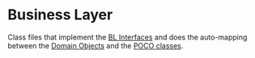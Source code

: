 # Business Layer

Class files that implement the [BL Interfaces](../Interfaces/) and does the
auto-mapping between the [Domain Objects](../Entities/) and the [POCO
classes](../DAL/MySqlDbContext/).
